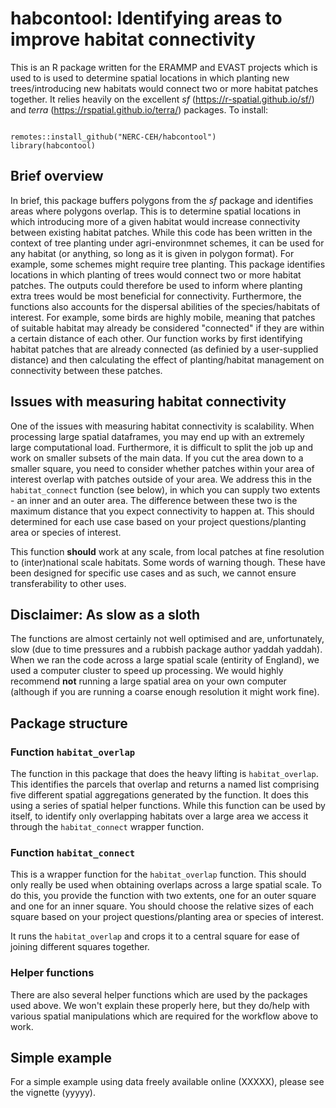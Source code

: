 # habcontool: Identifying areas to improve habitat connectivity

This is an R package written for the ERAMMP and EVAST projects which is used to is used to determine spatial locations in which planting new trees/introducing new habitats would connect two or more habitat patches together. It relies heavily on the excellent _sf_ (https://r-spatial.github.io/sf/) and _terra_ (https://rspatial.github.io/terra/) packages. To install:

```{r install}

remotes::install_github("NERC-CEH/habcontool")
library(habcontool)

```

## Brief overview

In brief, this package buffers polygons from the _sf_ package and identifies areas where polygons overlap. This is to determine spatial locations in which introducing more of a given habitat would increase connectivity between existing habitat patches. While this code has been written in the context of tree planting under agri-environmnet schemes, it can be used for any habitat (or anything, so long as it is given in polygon format). For example, some schemes might require tree planting. This package identifies locations in which planting of trees would connect two or more habitat patches. The outputs could therefore be used to inform where planting extra trees would be most beneficial for connectivity. Furthermore, the functions also accounts for the dispersal abilities of the species/habitats of interest. For example, some birds are highly mobile, meaning that patches of suitable habitat may already be considered "connected" if they are within a certain distance of each other. Our function works by first identifying habitat patches that are already connected (as definied by a user-supplied distance) and then calculating the effect of planting/habitat management on connectivity between these patches. 

## Issues with measuring habitat connectivity

One of the issues with measuring habitat connectivity is scalability. When processing large spatial dataframes, you may end up with an extremely large computational load. Furthermore, it is difficult to split the job up and work on smaller subsets of the main data. If you cut the area down to a smaller square, you need to consider whether patches within your area of interest overlap with patches outside of your area. We address this in the `habitat_connect` function (see below), in which you can supply two extents - an inner and an outer area. The difference between these two is the maximum distance that you expect connectivity to happen at. This should determined for each use case based on your project questions/planting area or species of interest.

This function **should** work at any scale, from local patches at fine resolution to (inter)national scale habitats. Some words of warning though. These have been designed for specific use cases and as such, we cannot ensure transferability to other uses.

## Disclaimer: As slow as a sloth 

The functions are almost certainly not well optimised and are, unfortunately, slow (due to time pressures and a rubbish package author yaddah yaddah). When we ran the code across a large spatial scale (entirity of England), we used a computer cluster to speed up processing. We would highly recommend **not** running a large spatial area on your own computer (although if you are running a coarse enough resolution it might work fine).

## Package structure

### Function `habitat_overlap`

The function in this package that does the heavy lifting is `habitat_overlap`. This identifies the parcels that overlap and returns a named list comprising five different spatial aggregations generated by the function. It does this using a series of spatial helper functions. While this function can be used by itself, to identify only overlapping habitats over a large area we access it through the `habitat_connect` wrapper function.

### Function `habitat_connect`

This is a wrapper function for the `habitat_overlap` function. This should only really be used when obtaining overlaps across a large spatial scale. To do this, you provide the function with two extents, one for an outer square and one for an inner square. You should choose the relative sizes of each square based on your project questions/planting area or species of interest.  

It runs the `habitat_overlap` and crops it to a central square for ease of joining different squares together.

### Helper functions

There are also several helper functions which are used by the packages used above. We won't explain these properly here, but they do/help with various spatial manipulations which are required for the workflow above to work.

## Simple example

For a simple example using data freely available online (XXXXX), please see the vignette (yyyyy). 


